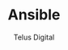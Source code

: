 ---
layout: post
repolink: "https://github.com/telusdigital/ansible-veracode-scanner"
title: "Ansible"
description: "allows uploading and scanning with Veracode from Ansible, with an option to send results to a Slack channel"
author: "Telus Digital"
author-link: "https://github.com/telusdigital"
content-type: "other"
repo: "github"
repo_title: "Ansible"
---